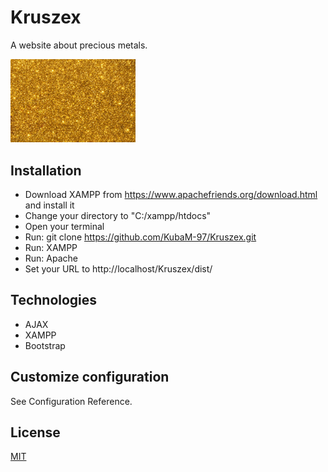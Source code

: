 
# Kruszex

A website about precious metals.

<img src="src/img/logo.jpg" alt="Logo" title="Logo" width="200px" />

## Installation

+   Download XAMPP from https://www.apachefriends.org/download.html and install it
+   Change your directory to "C:/xampp/htdocs"
+   Open your terminal
+   Run: git clone https://github.com/KubaM-97/Kruszex.git
+   Run: XAMPP
+   Run: Apache
+   Set your URL to http://localhost/Kruszex/dist/

## Technologies
+   AJAX
+   XAMPP
+   Bootstrap

## Customize configuration
See Configuration Reference.

## License
[MIT](https://choosealicense.com/licenses/mit/)
